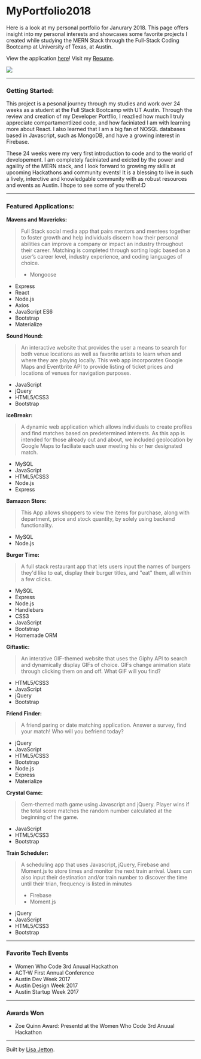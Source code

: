 # MyPortfolio2018
Here is a look at my personal portfolio for Janurary 2018.  This page offers insight into my personal interests and showcases some favorite projects I created while studying the MERN Stack through the Full-Stack Coding Bootcamp at University of Texas, at Austin.

View the application [here](http://lisajetton.com)!
Visit my [Resume](https://docs.google.com/document/d/1RD8e9IMoYIGPVfYtu8WE7YZpzWTc36l717qQ_-YqmW8/edit?usp=sharing).

![](https://media.giphy.com/media/9dgkxA74k2WDS/giphy.gif)

- - - -
 ### Getting Started: ###
This project is a pesonal journey through my studies and work over 24 weeks as a student at the Full Stack Bootcamp with UT Austin.  Through the review and creation of my Developer Portflio, I reazlied how much I truly appreciate compartamentlized code, and how faciniated I am with learning more about React.  I also learned that I am a big fan of NOSQL databases based in Javascript, such as MongoDB, and have a growing interest in Firebase.  

These 24 weeks were my very first introduction to code and to the world of developement. I am completely faciniated and exicted by the power and agaility of the MERN stack, and I look forward to growing my skills at upcoming Hackathons and community events! It is a blessing to  live in such a lively, interctive and knowledgable community with as robust resources and events as Austin. I hope to see some of you there!:D 
- - - -


 ### Featured Applications: ###

**Mavens and Mavericks:** 
>Full Stack social media app that pairs mentors and mentees together to foster growth and help individuals discern how their personal abilities can improve a company or impact an industry throughout their career. Matching is completed through sorting logic based on a user’s career level, industry experience, and coding languages of choice.
>- Mongoose
- Express
- React
- Node.js
- Axios
- JavaScript ES6
- Bootstrap
- Materialize

**Sound Hound:**
>An interactive website that provides the user a means to search for both venue locations as well as favorite artists to learn when and where they are playing locally. This web app incorporates Google Maps and Eventbrite API to provide listing of ticket prices and locations of venues for navigation purposes.
- JavaScript
- jQuery
- HTML5/CSS3
- Bootstrap

**iceBreakr:**
>A dynamic web application which allows individuals to create profiles and find matches based on predetermined interests. As this app is intended for those already out and about, we included geolocation by Google Maps to faciliate each user meeting his or her designated match.
- MySQL
- JavaScript
- HTML5/CSS3
- Node.js
- Express

**Bamazon Store:**
>This App allows shoppers to view the items for purchase, along with department, price and stock quantity, by solely using backend functionality.
- MySQL
- Node.js

**Burger Time:**
>A full stack restaurant app that lets users input the names of burgers they'd like to eat, display their burger titles, and "eat" them, all within a few clicks.
- MySQL
- Express
- Node.js
- Handlebars
- CSS3
- JavaScript
- Bootstrap
- Homemade ORM

**Giftastic:**
>An interative GIF-themed website that uses the Giphy API to search and dynamically display GIFs of choice. GIFs change animation state through clicking them on and off. What GIF will you find?
- HTML5/CSS3
- JavaScript
- jQuery
- Bootstrap

**Friend Finder:**
>A friend paring or date matching application. Answer a survey, find your match! Who will you befriend today?
- jQuery
- JavaScript
- HTML5/CSS3
- Bootstrap
- Node.js
- Express
- Materialize

**Crystal Game:**
>Gem-themed math game using Javascript and jQuery. Player wins if the total score matches the random number calculated at the beginning of the game.
- JavaScript
- HTML5/CSS3
- Bootstrap

**Train Scheduler:**
>A scheduling app that uses Javascript, jQuery, Firebase and Moment.js to store times and monitor the next train arrival. Users can also input their destination and/or train number to discover the time until their trian, frequency is listed in minutes
>- Firebase
>- Moment.js
- jQuery
- JavaScript
- HTML5/CSS3
- Bootstrap

- - - -
 ### Favorite Tech Events ###
- Women Who Code 3rd Anuual Hackathon
- ACT-W First Annual Conference
- Austin Dev Week 2017
- Austin Design Week 2017
- Austin Startup Week 2017

- - - -
 ### Awards Won ###
 - Zoe Quinn Award: Presentd at the Women Who Code 3rd Anuual Hackathon
- - - -

Built by [Lisa Jetton](https://github.com/JettTech/).
